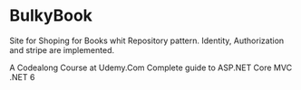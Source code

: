 # BulkyBook
Site for Shoping for Books whit Repository pattern. Identity, Authorization and stripe are implemented.

A Codealong Course at Udemy.Com Complete guide to ASP.NET Core MVC .NET 6

